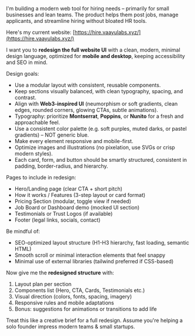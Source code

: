 I'm building a modern web tool for hiring needs – primarily for small businesses and lean teams. The product helps them post jobs, manage applicants, and streamline hiring without bloated HR tools.

Here's my current website: [https://hire.vaayulabs.xyz/](https://hire.vaayulabs.xyz/)

I want you to **redesign the full website UI** with a clean, modern, minimal design language, optimized for **mobile and desktop**, keeping accessibility and SEO in mind.

Design goals:

* Use a modular layout with consistent, reusable components.
* Keep sections visually balanced, with clean typography, spacing, and contrast.
* Align with **Web3-inspired UI** (neumorphism or soft gradients, clean edges, rounded corners, glowing CTAs, subtle animations).
* Typography: prioritize **Montserrat**, **Poppins**, or **Nunito** for a fresh and approachable feel.
* Use a consistent color palette (e.g. soft purples, muted darks, or pastel gradients) – NOT generic blue.
* Make every element responsive and mobile-first.
* Optimize images and illustrations (no pixelation, use SVGs or crisp modern styles).
* Each card, form, and button should be smartly structured, consistent in padding, border-radius, and hierarchy.

Pages to include in redesign:

* Hero/Landing page (clear CTA + short pitch)
* How it works / Features (3-step layout or card format)
* Pricing Section (modular, toggle view if needed)
* Job Board or Dashboard demo (mocked UI section)
* Testimonials or Trust Logos (if available)
* Footer (legal links, socials, contact)

Be mindful of:

* SEO-optimized layout structure (H1-H3 hierarchy, fast loading, semantic HTML)
* Smooth scroll or minimal interaction elements that feel snappy
* Minimal use of external libraries (tailwind preferred if CSS-based)

Now give me the **redesigned structure** with:

1. Layout plan per section
2. Components list (Hero, CTA, Cards, Testimonials etc.)
3. Visual direction (colors, fonts, spacing, imagery)
4. Responsive rules and mobile adaptations
5. Bonus: suggestions for animations or transitions to add life

Treat this like a creative brief for a full redesign. Assume you're helping a solo founder impress modern teams & small startups.
